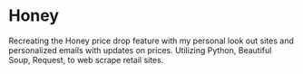 # Honey
Recreating the Honey price drop feature with my personal look out sites and personalized emails with updates on prices. Utilizing Python, Beautiful Soup, Request, to web scrape retail sites. 
